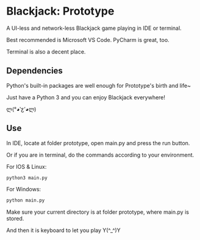 # Blackjack: Prototype
A UI-less and network-less Blackjack game playing in IDE or terminal.

Best recommended is Microsoft VS Code. PyCharm is great, too.

Terminal is also a decent place.

## Dependencies
Python's built-in packages are well enough for Prototype's birth and life~

Just have a Python 3 and you can enjoy Blackjack everywhere!

ლ(°◕‵ƹ′◕ლ)

## Use
In IDE, locate at folder prototype, open main.py and press the run button.

Or if you are in terminal, do the commands according to your environment.

For IOS & Linux:
```bash
python3 main.py
```
For Windows:
```bash
python main.py
```
Make sure your current directory is at folder prototype, where main.py is stored.

And then it is keyboard to let you play Y(^_^)Y

